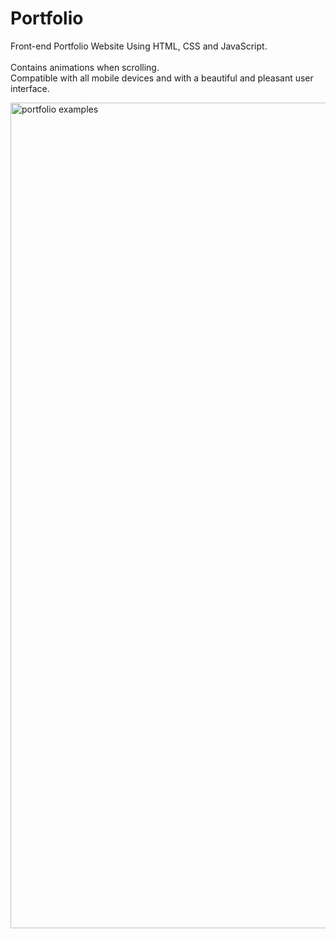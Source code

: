 # Portfolio    
Front-end Portfolio Website Using HTML, CSS and JavaScript.   
<br>Contains animations when scrolling. 
<br>Compatible with all mobile devices and with a beautiful and pleasant user interface.
  
[<img width="1321" alt="portfolio examples" src="https://user-images.githubusercontent.com/82247833/206364753-34187190-3d96-433e-a899-42a81bb8db2f.png">](https://frontendella.github.io/Portfolio/)
